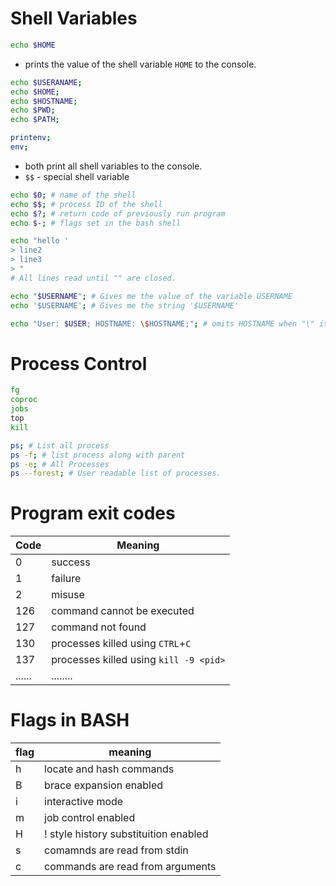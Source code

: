 # Shell Variables

```bash
echo $HOME
```
- prints the value of the shell variable `HOME` to the console.

```bash
echo $USERANAME;
echo $HOME;
echo $HOSTNAME;
echo $PWD;
echo $PATH;
```

```bash
printenv;
env;
```

- both print all shell variables to the console.
- `$$` - special shell variable

```bash
echo $0; # name of the shell
echo $$; # process ID of the shell
echo $?; # return code of previously run program
echo $-; # flags set in the bash shell
```

```bash
echo "hello '
> line2
> line3
> "
# All lines read until "" are closed.
```

```bash
echo "$USERNAME"; # Gives me the value of the variable USERNAME
echo '$USERNAME'; # Gives me the string '$USERNAME'
```

```bash
echo "User: $USER; HOSTNAME: \$HOSTNAME;"; # omits HOSTNAME when "\" is used. Escape character.
```

# Process Control
```bash
fg
coproc
jobs
top
kill
```

```bash
ps; # List all process
ps -f; # list process along with parent
ps -e; # All Processes
ps --forest; # User readable list of processes.
```

# Program exit codes

| Code | Meaning |
| ----------- | ------- |
| 0 | success |
| 1 | failure |
| 2 | misuse |
| 126 | command cannot be executed |
| 127 | command not found |
| 130 | processes killed using `CTRL`+`C` |
| 137 | processes killed using `kill -9 <pid>` |
| ...... | ........ |

# Flags in BASH

| flag | meaning |
| ---- | ------- |
| h | locate and hash commands |
| B | brace expansion enabled |
| i | interactive mode |
| m | job control enabled |
| H | ! style history substituition enabled |
| s | comamnds are read from stdin |
| c | commands are read from arguments |